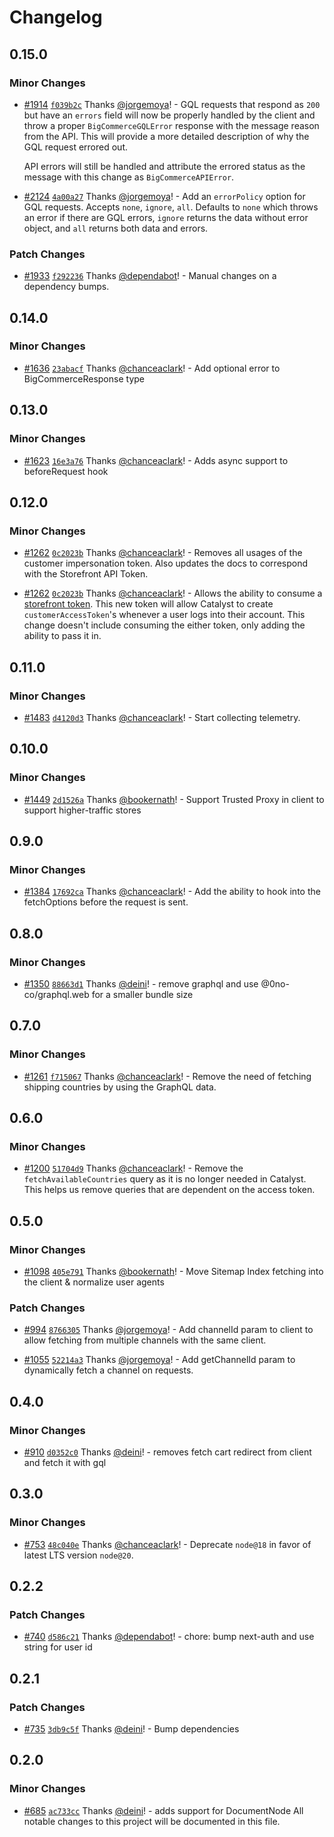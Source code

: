 # Changelog

## 0.15.0

### Minor Changes

- [#1914](https://github.com/bigcommerce/catalyst/pull/1914) [`f039b2c`](https://github.com/bigcommerce/catalyst/commit/f039b2c7235118626d7a727bff5271ac8982f910) Thanks [@jorgemoya](https://github.com/jorgemoya)! - GQL requests that respond as `200` but have an `errors` field will now be properly handled by the client and throw a proper `BigCommerceGQLError` response with the message reason from the API. This will provide a more detailed description of why the GQL request errored out.

  API errors will still be handled and attribute the errored status as the message with this change as `BigCommerceAPIError`.

- [#2124](https://github.com/bigcommerce/catalyst/pull/2124) [`4a00a27`](https://github.com/bigcommerce/catalyst/commit/4a00a27acea733b6f3fef221b3d1472b145d25f0) Thanks [@jorgemoya](https://github.com/jorgemoya)! - Add an `errorPolicy` option for GQL requests. Accepts `none`, `ignore`, `all`. Defaults to `none` which throws an error if there are GQL errors, `ignore` returns the data without error object, and `all` returns both data and errors.

### Patch Changes

- [#1933](https://github.com/bigcommerce/catalyst/pull/1933) [`f292236`](https://github.com/bigcommerce/catalyst/commit/f2922366ba94572293856cc7f2532dade0847c86) Thanks [@dependabot](https://github.com/apps/dependabot)! - Manual changes on a dependency bumps.

## 0.14.0

### Minor Changes

- [#1636](https://github.com/bigcommerce/catalyst/pull/1636) [`23abacf`](https://github.com/bigcommerce/catalyst/commit/23abacfb8ff4ff9d269e51821a6a992a9cb2d4f5) Thanks [@chanceaclark](https://github.com/chanceaclark)! - Add optional error to BigCommerceResponse type

## 0.13.0

### Minor Changes

- [#1623](https://github.com/bigcommerce/catalyst/pull/1623) [`16e3a76`](https://github.com/bigcommerce/catalyst/commit/16e3a763571324dccd9031a79e400409eff9ee0c) Thanks [@chanceaclark](https://github.com/chanceaclark)! - Adds async support to beforeRequest hook

## 0.12.0

### Minor Changes

- [#1262](https://github.com/bigcommerce/catalyst/pull/1262) [`0c2023b`](https://github.com/bigcommerce/catalyst/commit/0c2023bae650039cd79ba51b1161b5c8c16f0b8d) Thanks [@chanceaclark](https://github.com/chanceaclark)! - Removes all usages of the customer impersonation token. Also updates the docs to correspond with the Storefront API Token.

- [#1262](https://github.com/bigcommerce/catalyst/pull/1262) [`0c2023b`](https://github.com/bigcommerce/catalyst/commit/0c2023bae650039cd79ba51b1161b5c8c16f0b8d) Thanks [@chanceaclark](https://github.com/chanceaclark)! - Allows the ability to consume a [storefront token](https://developer.bigcommerce.com/docs/rest-authentication/tokens#storefront-tokens). This new token will allow Catalyst to create `customerAccessToken`'s whenever a user logs into their account. This change doesn't include consuming the either token, only adding the ability to pass it in.

## 0.11.0

### Minor Changes

- [#1483](https://github.com/bigcommerce/catalyst/pull/1483) [`d4120d3`](https://github.com/bigcommerce/catalyst/commit/d4120d39c10398e842a7ebe14ada685ec8aae3a8) Thanks [@chanceaclark](https://github.com/chanceaclark)! - Start collecting telemetry.

## 0.10.0

### Minor Changes

- [#1449](https://github.com/bigcommerce/catalyst/pull/1449) [`2d1526a`](https://github.com/bigcommerce/catalyst/commit/2d1526a50402b2eb677abd55f19fb904234d1a84) Thanks [@bookernath](https://github.com/bookernath)! - Support Trusted Proxy in client to support higher-traffic stores

## 0.9.0

### Minor Changes

- [#1384](https://github.com/bigcommerce/catalyst/pull/1384) [`17692ca`](https://github.com/bigcommerce/catalyst/commit/17692caa3ff9b25180359d8a020470ece3e589f6) Thanks [@chanceaclark](https://github.com/chanceaclark)! - Add the ability to hook into the fetchOptions before the request is sent.

## 0.8.0

### Minor Changes

- [#1350](https://github.com/bigcommerce/catalyst/pull/1350) [`88663d1`](https://github.com/bigcommerce/catalyst/commit/88663d165691380b35f83726f0589896bdc73bf2) Thanks [@deini](https://github.com/deini)! - remove graphql and use @0no-co/graphql.web for a smaller bundle size

## 0.7.0

### Minor Changes

- [#1261](https://github.com/bigcommerce/catalyst/pull/1261) [`f715067`](https://github.com/bigcommerce/catalyst/commit/f715067aa36616b3818c9424c57fa08e28936cde) Thanks [@chanceaclark](https://github.com/chanceaclark)! - Remove the need of fetching shipping countries by using the GraphQL data.

## 0.6.0

### Minor Changes

- [#1200](https://github.com/bigcommerce/catalyst/pull/1200) [`51704d9`](https://github.com/bigcommerce/catalyst/commit/51704d9b9a7158c625c84f79e2ba95f98c6dc673) Thanks [@chanceaclark](https://github.com/chanceaclark)! - Remove the `fetchAvailableCountries` query as it is no longer needed in Catalyst. This helps us remove queries that are dependent on the access token.

## 0.5.0

### Minor Changes

- [#1098](https://github.com/bigcommerce/catalyst/pull/1098) [`405e791`](https://github.com/bigcommerce/catalyst/commit/405e791af8e7ecc1422f2ce18cb216a8c04cc73b) Thanks [@bookernath](https://github.com/bookernath)! - Move Sitemap Index fetching into the client & normalize user agents

### Patch Changes

- [#994](https://github.com/bigcommerce/catalyst/pull/994) [`8766305`](https://github.com/bigcommerce/catalyst/commit/8766305b65ca10422e7921b2fd15796e0a09d27a) Thanks [@jorgemoya](https://github.com/jorgemoya)! - Add channelId param to client to allow fetching from multiple channels with the same client.

- [#1055](https://github.com/bigcommerce/catalyst/pull/1055) [`52214a3`](https://github.com/bigcommerce/catalyst/commit/52214a376bba1fdaa584de31c36f7d6cdc078624) Thanks [@jorgemoya](https://github.com/jorgemoya)! - Add getChannelId param to dynamically fetch a channel on requests.

## 0.4.0

### Minor Changes

- [#910](https://github.com/bigcommerce/catalyst/pull/910) [`d0352c0`](https://github.com/bigcommerce/catalyst/commit/d0352c08b43e76b4cd838cb7916f9993228e3fa0) Thanks [@deini](https://github.com/deini)! - removes fetch cart redirect from client and fetch it with gql

## 0.3.0

### Minor Changes

- [#753](https://github.com/bigcommerce/catalyst/pull/753) [`48c040e`](https://github.com/bigcommerce/catalyst/commit/48c040e94745134f4c60b15cadcdb0a0bbcb2a36) Thanks [@chanceaclark](https://github.com/chanceaclark)! - Deprecate `node@18` in favor of latest LTS version `node@20`.

## 0.2.2

### Patch Changes

- [#740](https://github.com/bigcommerce/catalyst/pull/740) [`d586c21`](https://github.com/bigcommerce/catalyst/commit/d586c2122bf6513b2f7d923957636c7ea8aaf2ce) Thanks [@dependabot](https://github.com/apps/dependabot)! - chore: bump next-auth and use string for user id

## 0.2.1

### Patch Changes

- [#735](https://github.com/bigcommerce/catalyst/pull/735) [`3db9c5f`](https://github.com/bigcommerce/catalyst/commit/3db9c5fa603299a5c5a9a12bd5408f9024677b20) Thanks [@deini](https://github.com/deini)! - Bump dependencies

## 0.2.0

### Minor Changes

- [#685](https://github.com/bigcommerce/catalyst/pull/685) [`ac733cc`](https://github.com/bigcommerce/catalyst/commit/ac733cc0308b3ebe1189fe6a7d20214dbc382b3f) Thanks [@deini](https://github.com/deini)! - adds support for DocumentNode
  All notable changes to this project will be documented in this file.
